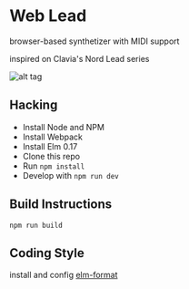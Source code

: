 # Web Lead

browser-based synthetizer with MIDI support 

inspired on Clavia's Nord Lead series

![alt tag](https://github.com/pablobcb/elm-lead/blob/master/nord-lead-2x.jpg)

## Hacking

- Install Node and NPM
- Install Webpack
- Install Elm 0.17
- Clone this repo
- Run `npm install`
- Develop with `npm run dev`

## Build Instructions

`npm run build`

## Coding Style
install and config [elm-format](https://github.com/avh4/elm-format)
